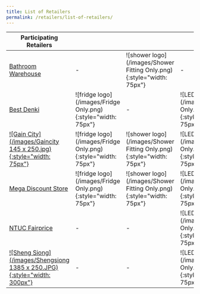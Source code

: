 ```yaml
---
title: List of Retailers
permalink: /retailers/list-of-retailers/
---
```


| Participating Retailers |       |          |                |
|-|-|-|-|
| [Bathroom Warehouse](https://bathroomwarehouse.com.sg/contact/) |-|![shower logo](/images/Shower Fitting Only.png){:style="width: 75px"}|-
| [Best Denki](https://www.bestdenki.com.sg/store-locator) | ![fridge logo](/images/Fridge Only.png){:style="width: 75px"} |-|![LED logo](/images/LED Only.png){:style="width: 75px"}
| [![Gain City](/images/Gaincity 145 x 250.jpg){:style="width: 75px"}](https://www.gaincity.com/customer-service/store-locations) | ![fridge logo](/images/Fridge Only.png){:style="width: 75px"} |![shower logo](/images/Shower Fitting Only.png){:style="width: 75px"}|![LED logo](/images/LED Only.png){:style="width: 75px"}
| [Mega Discount Store](https://megadiscountstore.com.sg/pages/contact-us) |![fridge logo](/images/Fridge Only.png){:style="width: 75px"} |![shower logo](/images/Shower Fitting Only.png){:style="width: 75px"}|![LED logo](/images/LED Only.png){:style="width: 75px"}
| [NTUC Fairprice](https://www.fairprice.com.sg/store-locator) |-|-|![LED logo](/images/LED Only.png){:style="width: 75px"}
| [![Sheng Siong](/images/Shengsiong 1385 x 250.JPG){:style="width: 300px"}](https://corporate.shengsiong.com.sg/store-locator/) |-|-|![LED logo](/images/LED Only.png){:style="width: 75px"}
